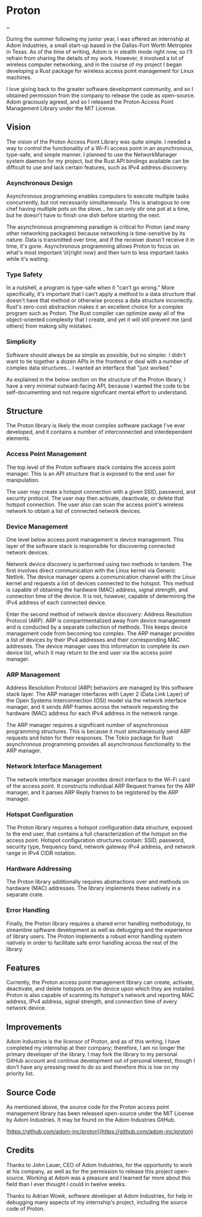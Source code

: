 # Proton

~

During the summer following my junior year, I was offered an internship at Adom Industries, a small start-up based in the Dallas-Fort Worth Metroplex in Texas.  As of the time of writing, Adom is in stealth mode right now, so I'll refrain from sharing the details of my work.  However, it involved a lot of wireless computer networking, and in the course of my project I began developing a Rust package for wireless access point management for Linux machines. 

I love giving back to the greater software development community, and so I obtained permission from the company to release the code as open-source.  Adom graciously agreed, and so I released the Proton Access Point Management Library under the MIT License.

## Vision

The vision of the Proton Access Point Library was quite simple.  I needed a way to control the functionality of a Wi-Fi access point in an asynchronous, type-safe, and simple manner.  I planned to use the NetworkManager system daemon for my project, but the Rust API bindings available can be difficult to use and lack certain features, such as IPv4 address discovery.

### Asynchronous Design

Asynchronous programming enables computers to execute multiple tasks concurrently, but not necessarily simultaneously.  This is analogous to one chef having multiple pots on the stove... he can only stir one pot at a time, but he doesn't have to finish one dish before starting the next.

The asynchronous programming paradigm is critical for Proton (and many other networking packages) because networking is time-sensitive by its nature.  Data is transmitted over time, and if the receiver doesn't receive it in time, it's gone.  Asynchronous programming allows Proton to focus on what's most important \it{right now} and then turn to less important tasks while it's waiting.

### Type Safety

In a nutshell, a program is type-safe when it "can't go wrong."  More specifically, it's important that I can't apply a method to a data structure that doesn't have that method or otherwise process a data structure incorrectly.  Rust's zero-cost abstraction makes it an excellent choice for a complex program such as Proton.  The Rust compiler can optimize away all of the object-oriented complexity that I create, and yet it will still prevent me (and others) from making silly mistakes.

### Simplicity

Software should always be as simple as possible, but no simpler.  I didn't want to tie together a dozen APIs in the frontend or deal with a number of complex data structures... I wanted an interface that "just worked."

As explained in the below section on the structure of the Proton library, I have a very minimal outward-facing API, because I wanted the code to be self-documenting and not require significant mental effort to understand.

## Structure

The Proton library is likely the most complex software package I've ever developed, and it contains a number of interconnected and interdependent elements.

### Access Point Management

The top level of the Proton software stack contains the access point manager.  This is an API structure that is exposed to the end user for manipulation.

The user may create a hotspot connection with a given SSID, password, and security protocol.  The user may then activate, deactivate, or delete that hotspot connection.  The user also can scan the access point's wireless network to obtain a list of connected network devices.

### Device Management

One level below access point management is device management.  This layer of the software stack is responsible for discovering connected network devices.

Network device discovery is performed using two methods in tandem.  The first involves direct communication with the Linux kernel via Generic Netlink.  The device manager opens a communication channel with the Linux kernel and requests a list of devices connected to the hotspot.  This method is capable of obtaining the hardware (MAC) address, signal strength, and connection time of the device.  It is not, however, capable of determining the IPv4 address of each connected device.

Enter the second method of network device discovery: Address Resolution Protocol (ARP).  ARP is compartmentalized away from device management and is conducted by a separate collection of methods.  This keeps device management code from becoming too complex.  The ARP manager provides a list of devices by their IPv4 addresses and their corresponding MAC addresses.  The device manager uses this information to complete its own device list, which it may return to the end user via the access point manager.

### ARP Management

Address Resolution Protocol (ARP) behaviors are managed by this software stack layer.  The ARP manager interfaces with Layer 2 (Data Link Layer) of the Open Systems Interconnection (OSI) model via the network interface manager, and it sends ARP frames across the network requesting the hardware (MAC) address for each IPv4 address in the network range.

The ARP manager requires a significant number of asynchronous programming structures.  This is because it must simultaneously send ARP requests and listen for their responses.  The Tokio package for Rust asynchronous programming provides all asynchronous functionality to the ARP manager. 

### Network Interface Management

The network interface manager provides direct interface to the Wi-Fi card of the access point.  It constructs individual ARP Request frames for the ARP manager, and it parses ARP Reply frames to be registered by the ARP manager.

### Hotspot Configuration

The Proton library requires a hotspot configuration data structure, exposed to the end user, that contains a full characterization of the hotspot on the access point.  Hotspot configuration structures contain: SSID, password, security type, frequency band, network gateway IPv4 address, and network range in IPv4 CIDR notation.

### Hardware Addressing

The Proton library additionally requires abstractions over and methods on hardware (MAC) addresses.  The library implements these natively in a separate crate.

### Error Handling

Finally, the Proton library requires a shared error handling methodology, to streamline spftware development as well as debugging and the experience of library users.  The Proton implements a robust error handling system natively in order to facilitate safe error handling across the rest of the library.

## Features

Currently, the Proton access point management library can create, activate, deactivate, and delete hotspots on the device upon which they are installed.  Proton is also capable of scanning its hotspot's network and reporting MAC address, IPv4 address, signal strength, and connection time of every network device.

## Improvements

Adom Industries is the licensor of Proton, and as of this writing, I have completed my internship at their company; therefore, I am no longer the primary developer of the library.  I may fork the library to my personal GitHub account and continue development out of personal interest, though I don't have any pressing need to do so and therefore this is low on my priority list.

## Source Code

As mentioned above, the source code for the Proton access point management library has been released open-source under the MIT License by Adom Industries.  It may be found on the Adom Industries GitHub.

[https://github.com/adom-inc/proton](https://github.com/adom-inc/proton)

## Credits

Thanks to John Lauer, CEO of Adom Industries, for the opportunity to work at his company, as well as for the permission to release this project open-source.  Working at Adom was a pleasure and I learned far more about this field than I ever thought I could in twelve weeks.

Thanks to Adrian Wowk, software developer at Adom Industries, for help in debugging many aspects of my internship's project, including the source code of Proton.